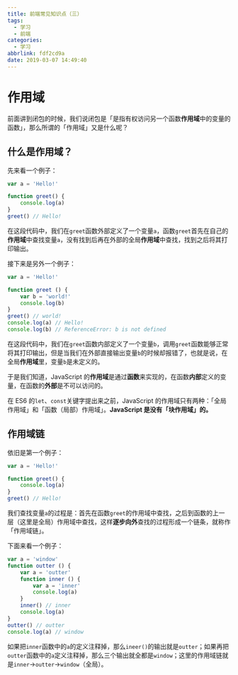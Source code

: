 ```yaml
---
title: 前端常见知识点（三）
tags:
  - 学习
  - 前端
categories:
  - 学习
abbrlink: fdf2cd9a
date: 2019-03-07 14:49:40
---
```


# 作用域

前面讲到闭包的时候，我们说闭包是「是指有权访问另一个函数**作用域**中的变量的函数」，那么所谓的「作用域」又是什么呢？

<!--more-->

## 什么是作用域？

先来看一个例子：

```javascript
var a = 'Hello!'

function greet() {
    console.log(a)
}
greet() // Hello!
```

在这段代码中，我们在`greet`函数外部定义了一个变量`a`，函数`greet`首先在自己的**作用域**中查找变量`a`，没有找到后再在外部的全局**作用域**中查找，找到之后将其打印输出。

接下来是另外一个例子：

```javascript
var a = 'Hello!'

function greet () {
    var b = 'world!'
    console.log(b)
}
greet() // world!
console.log(a) // Hello!
console.log(b) // ReferenceError: b is not defined
```

在这段代码中，我们在`greet`函数内部定义了一个变量`b`，调用`greet`函数能够正常将其打印输出，但是当我们在外部直接输出变量`b`的时候却报错了，也就是说，在全局**作用域**里，变量`b`是未定义的。

于是我们知道，JavaScript 的**作用域**是通过**函数**来实现的，在函数**内部**定义的变量，在函数的**外部**是不可以访问的。

在 ES6 的`let`、`const`关键字提出来之前，JavaScript 的作用域只有两种：「全局作用域」和「函数（局部）作用域」。**JavaScript 是没有「块作用域」的。**

## 作用域链

依旧是第一个例子：

```javascript
var a = 'Hello!'

function greet() {
    console.log(a)
}
greet() // Hello!
```

我们查找变量`a`的过程是：首先在函数`greet`的作用域中查找，之后到函数的上一层（这里是全局）作用域中查找，这样**逐步向外**查找的过程形成一个链条，就称作「作用域链」。

下面来看一个例子：

```js
var a = 'window'
function outter () {
    var a = 'outter'
    function inner () {
        var a = 'inner'
        console.log(a)
    }
    inner() // inner
    console.log(a)
}
outter() // outter
console.log(a) // window
```

如果把`inner`函数中的`a`的定义注释掉，那么`ineer()`的输出就是`outter`；如果再把`outter`函数中的`a`定义注释掉，那么三个输出就全都是`window`；这里的作用域链就是`inner`->`outter`->`window`（全局）。